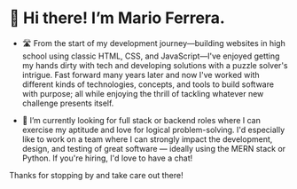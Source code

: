 # 👋 Hi there! I’m Mario Ferrera.

- 🛣️ From the start of my development journey—building websites in high school using classic HTML, CSS, and JavaScript—I've enjoyed getting my hands dirty with tech and developing solutions with a puzzle solver's intrigue. Fast forward many years later and now I've worked with different kinds of technologies, concepts, and tools to build software with purpose; all while enjoying the thrill of tackling whatever new challenge presents itself.

- 🌱 I’m currently looking for full stack or backend roles where I can exercise my aptitude and love for logical problem-solving. I'd especially like to work on a team where I can strongly impact the development, design, and testing of great software — ideally using the MERN stack or Python. If you're hiring, I'd love to have a chat!

Thanks for stopping by and take care out there!

